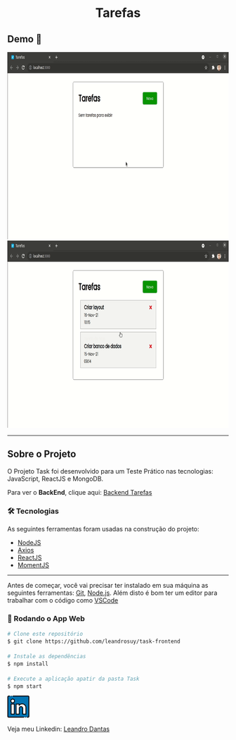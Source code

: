 <h1 style="text-align: center; font-weight: bold;">Tarefas</h1>

## Demo 📸

<div align="center" >
  <img src="./github/preview.gif" alt="demo-app" height="425">
   <img src="./github/delete.gif" alt="demo-app" height="425">
</div>

---

## Sobre o Projeto

O Projeto Task foi desenvolvido para um Teste Prático nas tecnologias: JavaScript, ReactJS e MongoDB.

Para ver o **BackEnd**, clique aqui: [Backend Tarefas](https://github.com/leandrosuy/task-backend)

### 🛠 Tecnologias

As seguintes ferramentas foram usadas na construção do projeto:

- [NodeJS](https://nodejs.dev/)
- [Axios](https://github.com/axios/axios)
- [ReactJS](https://pt-br.reactjs.org/)
- [MomentJS](https://momentjs.com/)



---

Antes de começar, você vai precisar ter instalado em sua máquina as seguintes ferramentas:
[Git](https://git-scm.com), [Node.js](https://nodejs.org/en/).
Além disto é bom ter um editor para trabalhar com o código como [VSCode](https://code.visualstudio.com/)

### 🎲 Rodando o App Web

```bash
# Clone este repositório
$ git clone https://github.com/leandrosuy/task-frontend

# Instale as dependências
$ npm install

# Execute a aplicação apatir da pasta Task
$ npm start

```

<a href="https://raw.githubusercontent.com/ARTHURPC03/Proffy-FullStack/master/github/linkedin.png">
<img src="https://raw.githubusercontent.com/ARTHURPC03/Proffy-FullStack/master/github/linkedin.png" alt="linkedin" height="50"></a>
<br />

Veja meu Linkedin: [Leandro Dantas](https://www.linkedin.com/in/leandro-dantas-1959b711b/)
